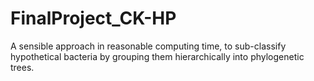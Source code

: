 # FinalProject_CK-HP
A sensible approach in reasonable computing time, to sub-classify hypothetical bacteria by grouping them hierarchically into phylogenetic trees.
